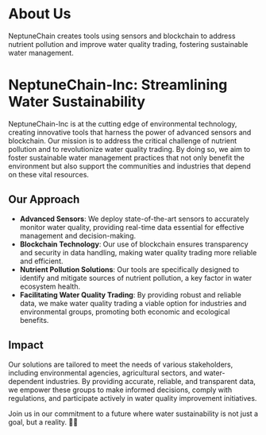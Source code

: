 # About Us
NeptuneChain creates tools using sensors and blockchain to address nutrient pollution and improve water quality trading, fostering sustainable water management.

# NeptuneChain-Inc: Streamlining Water Sustainability

NeptuneChain-Inc is at the cutting edge of environmental technology, creating innovative tools that harness the power of advanced sensors and blockchain. Our mission is to address the critical challenge of nutrient pollution and to revolutionize water quality trading. By doing so, we aim to foster sustainable water management practices that not only benefit the environment but also support the communities and industries that depend on these vital resources.

## Our Approach
- **Advanced Sensors**: We deploy state-of-the-art sensors to accurately monitor water quality, providing real-time data essential for effective management and decision-making.
- **Blockchain Technology**: Our use of blockchain ensures transparency and security in data handling, making water quality trading more reliable and efficient.
- **Nutrient Pollution Solutions**: Our tools are specifically designed to identify and mitigate sources of nutrient pollution, a key factor in water ecosystem health.
- **Facilitating Water Quality Trading**: By providing robust and reliable data, we make water quality trading a viable option for industries and environmental groups, promoting both economic and ecological benefits.

## Impact
Our solutions are tailored to meet the needs of various stakeholders, including environmental agencies, agricultural sectors, and water-dependent industries. By providing accurate, reliable, and transparent data, we empower these groups to make informed decisions, comply with regulations, and participate actively in water quality improvement initiatives.

Join us in our commitment to a future where water sustainability is not just a goal, but a reality. 🌊💧
